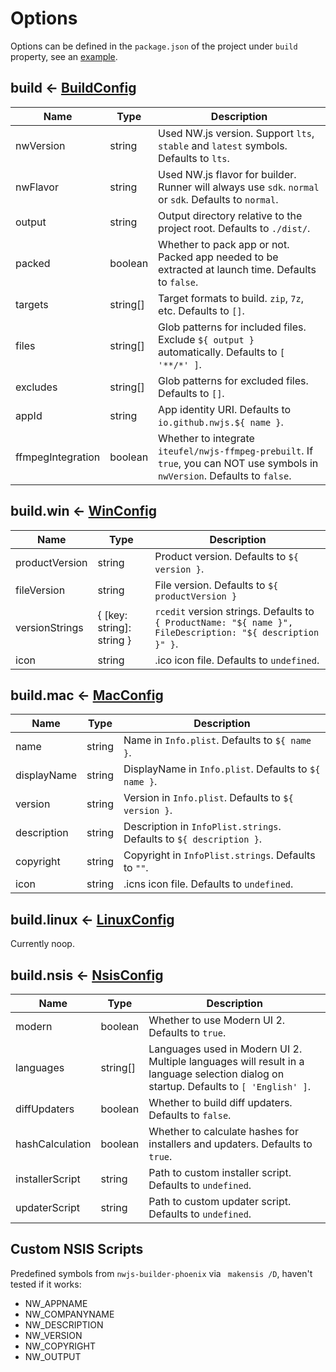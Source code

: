 
# Options

Options can be defined in the `package.json` of the project under `build` property, see an [example](../assets/project/package.json).

## build <- [BuildConfig](../src/lib/config/BuildConfig.ts)

Name | Type | Description
--- | --- | ---
nwVersion | string | Used NW.js version. Support `lts`, `stable` and `latest` symbols. Defaults to `lts`.
nwFlavor | string | Used NW.js flavor for builder. Runner will always use `sdk`. `normal` or `sdk`. Defaults to `normal`.
output | string | Output directory relative to the project root. Defaults to `./dist/`.
packed | boolean | Whether to pack app or not. Packed app needed to be extracted at launch time. Defaults to `false`.
targets | string[] | Target formats to build. `zip`, `7z`, etc. Defaults to `[]`.
files | string[] | Glob patterns for included files. Exclude `${ output }` automatically. Defaults to `[ '**/*' ]`.
excludes | string[] | Glob patterns for excluded files. Defaults to `[]`.
appId | string | App identity URI. Defaults to `io.github.nwjs.${ name }`.
ffmpegIntegration | boolean | Whether to integrate `iteufel/nwjs-ffmpeg-prebuilt`. If `true`, you can NOT use symbols in `nwVersion`. Defaults to `false`.

## build.win <- [WinConfig](../src/lib/config/WinConfig.ts)

Name | Type | Description
--- | --- | ---
productVersion | string | Product version. Defaults to `${ version }`.
fileVersion | string | File version. Defaults to `${ productVersion }`
versionStrings | { [key: string]: string } | `rcedit` version strings. Defaults to `{ ProductName: "${ name }", FileDescription: "${ description }" }`.
icon | string | .ico icon file. Defaults to `undefined`.

## build.mac <- [MacConfig](../src/lib/config/MacConfig.ts)

Name | Type | Description
--- | --- | ---
name | string | Name in `Info.plist`. Defaults to `${ name }`.
displayName | string | DisplayName in `Info.plist`. Defaults to `${ name }`.
version | string | Version in `Info.plist`. Defaults to `${ version }`.
description | string | Description in `InfoPlist.strings`. Defaults to `${ description }`.
copyright | string | Copyright in `InfoPlist.strings`. Defaults to `""`.
icon | string | .icns icon file. Defaults to `undefined`.

## build.linux <- [LinuxConfig](../src/lib/config/LinuxConfig.ts)

Currently noop.

## build.nsis <- [NsisConfig](../src/lib/config/NsisConfig.ts)

Name | Type | Description
--- | --- | ---
modern | boolean | Whether to use Modern UI 2. Defaults to `true`.
languages | string[] | Languages used in Modern UI 2. Multiple languages will result in a language selection dialog on startup. Defaults to `[ 'English' ]`.
diffUpdaters | boolean | Whether to build diff updaters. Defaults to `false`.
hashCalculation | boolean | Whether to calculate hashes for installers and updaters. Defaults to `true`.
installerScript | string | Path to custom installer script. Defaults to `undefined`.
updaterScript | string | Path to custom updater script. Defaults to `undefined`.

## Custom NSIS Scripts

Predefined symbols from `nwjs-builder-phoenix` via ` makensis /D`, haven't tested if it works:

* NW_APPNAME
* NW_COMPANYNAME
* NW_DESCRIPTION
* NW_VERSION
* NW_COPYRIGHT
* NW_OUTPUT
